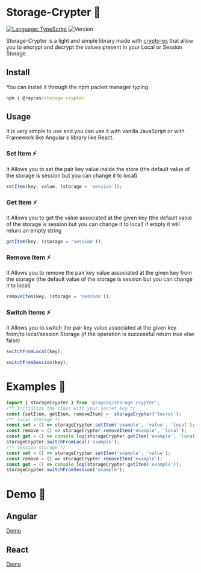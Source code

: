 # Storage-Crypter 🚀

[![Language: TypeScript](https://img.shields.io/badge/language-typescript-blue.svg?style=flat&logo=typescript)](https://www.typescriptlang.org/) ![Version](https://img.shields.io/badge/version-v.0.0.1-brightgreen)

Storage-Crypter is a light and simple library made with [crypto-es](https://www.npmjs.com/package/crypto-es) that allow you to encrypt and decrypt the values present in your Local or Session Storage

## Install

You can install it through the npm packet manager typing

```cmd
npm i @raycas/storage-crypter
```

## Usage

It is very simple to use and you can use it with vanilla JavaScript or with Framework like Angular o library like React.

### Set Item ⚡

It Allows you to set the pair key value inside the store (the default value of the storage is session but you can change it to local)

```javascript
setItem(key, value, (storage = 'session'));
```

### Get Item ⚡

It Allows you to get the value associated at the given key (the default value of the storage is session but you can change it to local) if empty it will return an empty string

```javascript
getItem(key, (storage = 'session'));
```

### Remove Item ⚡

It Allows you to remove the pair key value associated at the given key from the storage (the default value of the storage is session but you can change it to local)

```javascript
removeItem(key, (storage = 'session'));
```

### Switch Items ⚡

It Allows you to switch the pair key value associated at the given key from/to local/session Storage (if the operation is successful return true else false)

```javascript
switchFromLocal(key);
```

```javascript
switchFromSession(key);
```

# Examples 🔭

```javascript
import { storageCrypter } from '@raycas/storage-crypter';
/** Initialize the class with your secret key */
const {setItem, getItem, removeItem} =  storageCrypter('Secret');
/** local storage */
const set = () => storageCrypter.setItem('example', 'value', 'local');
const remove = () => storageCrypter.removeItem('example', 'local');
const get = () => console.log(storageCrypter.getItem('example', 'local'));
storageCrypter.switchFromLocal('example');
/** session storage */
const set = () => storageCrypter.setItem('example', 'value');
const remove = () => storageCrypter.removeItem('example');
const get = () => console.log(storageCrypter.getItem('example'));
storageCrypter.switchFromSession('example');
```

# Demo 🔭

## Angular

[Demo](https://codesandbox.io/s/angular-11-playground-forked-kqg4hr?file=/src/app/app.component.html)

## React

[Demo](https://codesandbox.io/p/sandbox/crazy-zhukovsky-pqnx5c)

